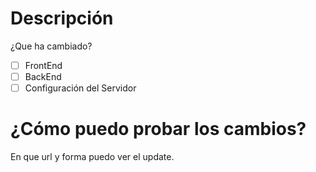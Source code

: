 # Descripción
¿Que ha cambiado?
- [ ] FrontEnd
- [ ] BackEnd
- [ ] Configuración del Servidor

# ¿Cómo puedo probar los cambios?
En que url y forma puedo ver el update.
